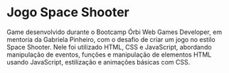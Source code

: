 # Jogo Space Shooter
Game desenvolvido durante o Bootcamp Órbi Web Games Developer, em mentoria da Gabriela Pinheiro, com o desafio de criar um jogo no estilo Space Shooter. Nele foi utilizado HTML, CSS e JavaScript, abordando manipulação de eventos, funções e manipulação de elementos HTML usando JavaScript, estilização e animações básicas com CSS.